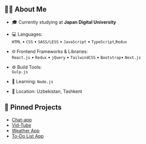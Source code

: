 ## 👨‍💻 About Me

- 🎓 Currently studying at **Japan Digital University**

-  💻 Languages:  
  `HTML` • `CSS` • `SASS/LESS` • `JavaScript` • `TypeScript`,`Redux`

- 🌐 Frontend Frameworks & Libraries:  
  `React.js` • `Redux` • `jQuery` • `TailwindCSS` • `Bootstrap`• `Next.js` 

- ⚙️ Build Tools:  
  `Gulp.js`

- 🧠 Learning: `Node.js`

- 📍 Location: Uzbekistan, Tashkent

## 📌 Pinned Projects

- [Chat-app](https://bright-starburst-aa8034.netlify.app/)
- [Vid-Tube](https://68a48d7934d48d2d3bb06dac--vidtube-view.netlify.app/)
- [Weather App](https://weather-app-looking.netlify.app/)
- [To-Do List App](https://to-do-list-app-view.netlify.app/)

